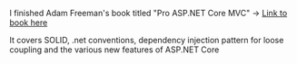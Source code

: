 I finished Adam Freeman's book titled "Pro ASP.NET Core MVC" -> [Link to book here](https://www.google.com/search?q=Pro+ASP.NET+Core+MVC&oq=Pro+ASP.NET+Core+MVC&aqs=chrome..69i57j46l3j0i20i263l2j0j69i61.722j0j9&sourceid=chrome&ie=UTF-8)

It covers SOLID, .net conventions, dependency injection pattern for loose coupling and the various new features of ASP.NET Core

